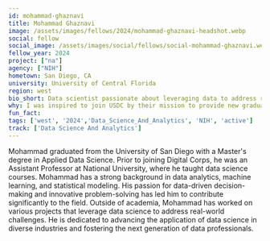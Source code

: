```yaml
---
id: mohammad-ghaznavi
title: Mohammad Ghaznavi
image: /assets/images/fellows/2024/mohammad-ghaznavi-headshot.webp
social: fellow
social_image: /assets/images/social/fellows/social-mohammad-ghaznavi.webp
fellow_year: 2024
project: ["na"]
agency: ["NIH"]
hometown: San Diego, CA
university: University of Central Florida
region: west
bio_short: Data scientist passionate about leveraging data to address real-world challenges
why: I was inspired to join USDC by their mission to provide new graduates with valuable job opportunities. USDC's commitment to empowering emerging professionals aligns with my passion for fostering the next generation of data scientists.
fun_fact: 
tags: ['west', '2024','Data_Science_And_Analytics', 'NIH', 'active']
track: ['Data Science And Analytics']
---
```


Mohammad graduated from the University of San Diego with a Master's degree in Applied Data Science. Prior to joining Digital Corps, he was an Assistant Professor at National University, where he taught data science courses. Mohammad has a strong background in data analytics, machine learning, and statistical modeling. His passion for data-driven decision-making and innovative problem-solving has led him to contribute significantly to the field. Outside of academia, Mohammad has worked on various projects that leverage data science to address real-world challenges. He is dedicated to advancing the application of data science in diverse industries and fostering the next generation of data professionals.